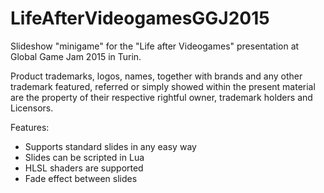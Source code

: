 # LifeAfterVideogamesGGJ2015

Slideshow "minigame" for the "Life after Videogames" presentation at Global Game Jam 2015 in Turin.

Product trademarks, logos, names, together with brands and any other trademark featured, referred or
simply showed within the present material are the property of their respective rightful owner, 
trademark holders and Licensors. 

Features:

* Supports standard slides in any easy way
* Slides can be scripted in Lua
* HLSL shaders are supported
* Fade effect between slides




